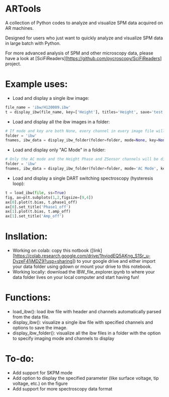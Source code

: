 # ARTools
A collection of Python codes to analyze and visualize SPM data acquired on AR machines.

Designed for users who just want to quickly analyze and visualize SPM data in large batch with Python.

For more advanced analysis of SPM and other microscopy data, please have a look at [SciFiReaders][https://github.com/pycroscopy/SciFiReaders] project.

# Example uses:
* Load and display a single ibw image:
```Python
file_name = 'ibw/H120009.ibw'
t = display_ibw(file_name, key=['Height'], titles='Height', save='test')
```
* Load and display all the ibw images in a folder:
```Python
# If mode and key are both None, every channel in every image file will be displayed
folder = 'ibw'
fnames, ibw_data = display_ibw_folder(folder=folder, mode=None, key=None)
```
* Load and display only "AC Mode" in a folder:
```Python
# Only the AC mode and the Height Phase and ZSensor channels will be displayed
folder = 'ibw'
fnames, ibw_data = display_ibw_folder(folder=folder, mode='AC Mode', key=['Height', 'Phase', 'ZSensor'])
```
* Load and display a single DART switching spectroscopy (hysteresis loop):
```Python
t = load_ibw(file, ss=True)
fig, ax=plt.subplots(1,2,figsize=[9,4])
ax[0].plot(t.bias, t.phase1_off)
ax[0].set_title('Phase1_off')
ax[1].plot(t.bias, t.amp_off)
ax[1].set_title('Amp_off')
```

# Insllation:

* Working on colab: copy this notbook ([link][https://colab.research.google.com/drive/1hvjodEQ5AKng_S1Sr_u-DvzeF41jMDZ9?usp=sharing]) to your google drive and either import your data folder using gdown or mount your drive to this notebook.
* Working locally: download the IBW_file_explorer.ipynb to where your data folder lives on your local computer and start having fun!

# Functions:

* load_ibw(): load ibw file with header and channels automatically parsed from the data file.
* display_ibw(): visualize a single ibw file with specified channels and options to save the image.
* display_ibw_folder(): visualize all the ibw files in a folder with the option to specify imaging mode and channels to display

# To-do:
* Add support for SKPM mode
* Add option to display the specified parameter (like surface voltage, tip voltage, etc.) on the figure
* Add support for more spectroscopy data format
